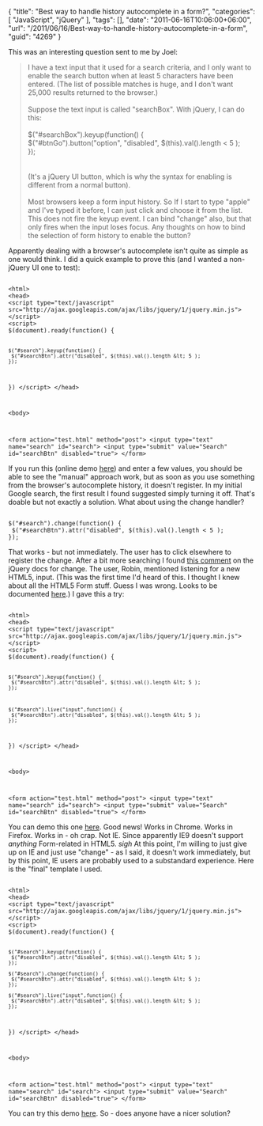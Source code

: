 {
	"title": "Best way to handle history autocomplete in a form?",
	"categories": [
		"JavaScript",
		"jQuery"
	],
	"tags": [],
	"date": "2011-06-16T10:06:00+06:00",
	"url": "/2011/06/16/Best-way-to-handle-history-autocomplete-in-a-form",
	"guid": "4269"
}

This was an interesting question sent to me by Joel:

<p>

<blockquote>
I have a text input that it used for a search criteria, and I only want to enable the search button when at least 5 characters have been entered. (The list of possible matches is huge, and I don't want 25,000 results returned to the browser.)
<br/><br/>
Suppose the text input is called "searchBox". With jQuery, I can do this:
<br/><br/>
$("#searchBox").keyup(function() {<br/>
 $("#btnGo").button("option", "disabled", $(this).val().length < 5 );<br/>
});<br/>
<br/><br/>
(It's a jQuery UI button, which is why the syntax for enabling is different from a normal button).
<br/><br/>
Most browsers keep a form input history. So If I start to type "apple" and I've typed it before, I can just click and choose it from the list. This does not fire the keyup event. I can bind "change" also, but that only fires when the input loses focus. Any thoughts on how to bind the selection of form history to enable the button?
</blockquote>

<p/>
<!--more-->
Apparently dealing with a browser's autocomplete isn't quite as simple as one would think. I did a quick example to prove this (and I wanted a non-jQuery UI one to test):

<p/>

<code>
&lt;html&gt;
&lt;head&gt;
&lt;script type="text/javascript" src="http://ajax.googleapis.com/ajax/libs/jquery/1/jquery.min.js"&gt;&lt;/script&gt;
&lt;script&gt;
$(document).ready(function() {

	$("#search").keyup(function() {
	 $("#searchBtn").attr("disabled", $(this).val().length &lt; 5 );
	});

})
&lt;/script&gt;
&lt;/head&gt;

&lt;body&gt;

&lt;form action="test.html" method="post"&gt;
&lt;input type="text" name="search" id="search"&gt; &lt;input type="submit" value="Search" id="searchBtn" disabled="true"&gt;
&lt;/form&gt;
</code>

<p/>

If you run this (online demo <a href="http://www.raymondcamden.com/demos/july162011/test.html">here</a>) and enter a few values, you should be able to see the "manual" approach work, but as soon as you use something from the browser's autocomplete history, it doesn't register. In my initial Google search, the first result I found suggested simply turning it off. That's doable but not exactly a solution. What about using the change handler?

<p/>

<code>
$("#search").change(function() {
 $("#searchBtn").attr("disabled", $(this).val().length &lt; 5 );
});
</code>

<p/>

That works - but not immediately. The user has to click elsewhere to register the change. After a bit more searching I found <a href="http://api.jquery.com/change/#comment-111389587">this comment</a> on the jQuery docs for change. The user, Robin, mentioned listening for a new HTML5, input. (This was the first time I'd heard of this. I thought I knew about all the HTML5 Form stuff. Guess I was wrong. Looks to be documented <a href="http://www.w3schools.com/html5/html5_ref_eventattributes.asp">here</a>.) I gave this a try:

<p/>

<code>
&lt;html&gt;
&lt;head&gt;
&lt;script type="text/javascript" src="http://ajax.googleapis.com/ajax/libs/jquery/1/jquery.min.js"&gt;&lt;/script&gt;
&lt;script&gt;
$(document).ready(function() {

	$("#search").keyup(function() {
	 $("#searchBtn").attr("disabled", $(this).val().length &lt; 5 );
	});



	$("#search").live("input",function() {
	 $("#searchBtn").attr("disabled", $(this).val().length &lt; 5 );
	});
})
&lt;/script&gt;
&lt;/head&gt;

&lt;body&gt;

&lt;form action="test.html" method="post"&gt;
&lt;input type="text" name="search" id="search"&gt; &lt;input type="submit" value="Search" id="searchBtn" disabled="true"&gt;
&lt;/form&gt;
</code>

<p/>

You can demo this one <a href="http://www.coldfusionjedi.com/demos/july162011/testAA.html">here</a>. Good news! Works in Chrome. Works in Firefox. Works in - oh crap. Not IE. Since apparently IE9 doesn't support <i>anything</i> Form-related in HTML5. *sigh* At this point, I'm willing to just give up on IE and just use "change" - as I said, it doesn't work immediately, but by this point, IE users are probably used to a substandard experience. Here is the "final" template I used. 

<p/>

<code>
&lt;html&gt;
&lt;head&gt;
&lt;script type="text/javascript" src="http://ajax.googleapis.com/ajax/libs/jquery/1/jquery.min.js"&gt;&lt;/script&gt;
&lt;script&gt;
$(document).ready(function() {

	$("#search").keyup(function() {
	 $("#searchBtn").attr("disabled", $(this).val().length &lt; 5 );
	});

	$("#search").change(function() {
	 $("#searchBtn").attr("disabled", $(this).val().length &lt; 5 );
	});

	$("#search").live("input",function() {
	 $("#searchBtn").attr("disabled", $(this).val().length &lt; 5 );
	});
})
&lt;/script&gt;
&lt;/head&gt;

&lt;body&gt;

&lt;form action="test.html" method="post"&gt;
&lt;input type="text" name="search" id="search"&gt; &lt;input type="submit" value="Search" id="searchBtn" disabled="true"&gt;
&lt;/form&gt;
</code>

<p/>

You can try this demo <a href="http://www.coldfusionjedi.com/demos/july162011/testBB.html">here</a>. So - does anyone have a nicer solution?